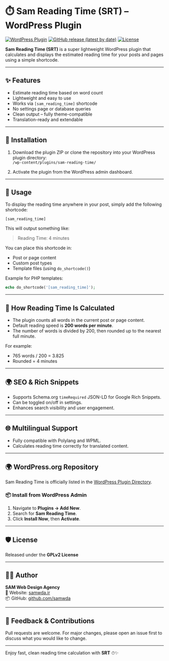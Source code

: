 # ⏱️ Sam Reading Time (SRT) – WordPress Plugin
[![WordPress Plugin](https://img.shields.io/wordpress/plugin/v/sam-reading-time.svg?style=flat-square)](https://wordpress.org/plugins/sam-reading-time/)
[![GitHub release (latest by date)](https://img.shields.io/github/v/release/samwda/srt?style=flat-square)](https://github.com/samwda/srt/releases)
[![License](https://img.shields.io/github/license/samwda/srt?style=flat-square)](https://github.com/samwda/srt/blob/main/LICENSE)

**Sam Reading Time (SRT)** is a super lightweight WordPress plugin that calculates and displays the estimated reading time for your posts and pages using a simple shortcode.

---

## ✨ Features

- Estimate reading time based on word count
- Lightweight and easy to use
- Works via `[sam_reading_time]` shortcode
- No settings page or database queries
- Clean output – fully theme-compatible
- Translation-ready and extendable

---

## 🔧 Installation

1. Download the plugin ZIP or clone the repository into your WordPress plugin directory:  
   `/wp-content/plugins/sam-reading-time/`

2. Activate the plugin from the WordPress admin dashboard.

---

## 🧩 Usage

To display the reading time anywhere in your post, simply add the following shortcode:

```
[sam_reading_time]
```

This will output something like:

> Reading Time: 4 minutes

You can place this shortcode in:

- Post or page content
- Custom post types
- Template files (using `do_shortcode()`)

Example for PHP templates:

```php
echo do_shortcode('[sam_reading_time]');
```

---

## 🧠 How Reading Time Is Calculated

- The plugin counts all words in the current post or page content.
- Default reading speed is **200 words per minute**.
- The number of words is divided by 200, then rounded up to the nearest full minute.

For example:

- 765 words / 200 = 3.825
- Rounded = 4 minutes

---

## 🌍 SEO & Rich Snippets

- Supports Schema.org `timeRequired` JSON-LD for Google Rich Snippets.
- Can be toggled on/off in settings.
- Enhances search visibility and user engagement.

---

## 🌐 Multilingual Support

- Fully compatible with Polylang and WPML.
- Calculates reading time correctly for translated content.

---

## 🌍 WordPress.org Repository

Sam Reading Time is officially listed in the [WordPress Plugin Directory](https://wordpress.org/plugins/sam-reading-time/).

### 📦 Install from WordPress Admin

1. Navigate to **Plugins → Add New**.
2. Search for **Sam Reading Time**.
3. Click **Install Now**, then **Activate**.

---

## 🛡 License

Released under the **GPLv2 License**  

---

## 👨‍💻 Author

**SAM Web Design Agency**  
🔗 Website: [samwda.ir](https://samwda.ir)  
📦 GitHub: [github.com/samwda](https://github.com/samwda)

---

## 💬 Feedback & Contributions

Pull requests are welcome. For major changes, please open an issue first to discuss what you would like to change.

---

Enjoy fast, clean reading time calculation with **SRT** ⏱✨
